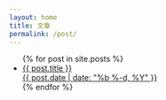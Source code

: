 ```yaml
---
layout: home
title: 文章
permalink: /post/
---
```


<div class="home">
  <ul class="post-list">
    {% for post in site.posts %}
      <li>
          <a class="post-link" href="{{ post.url | prepend: site.baseurl }}">
            {{ post.title }}
            <div class="post-meta">{{ post.date | date: "%b %-d, %Y" }}</div>
          </a>
      </li>
    {% endfor %}
  </ul>
</div>